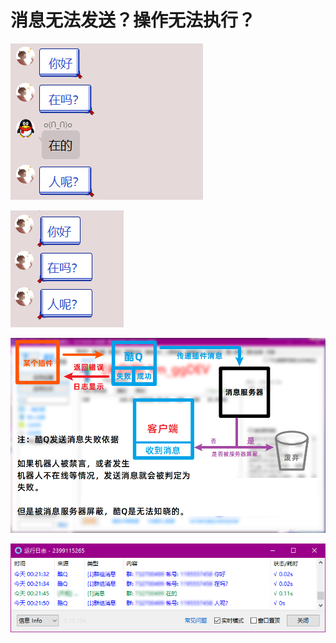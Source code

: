 # 消息无法发送？操作无法执行？

![](../.gitbook/assets/image%20%28166%29.png)

![](../.gitbook/assets/image%20%28162%29.png)

![](../.gitbook/assets/image%20%28145%29.png)

![](../.gitbook/assets/image%20%28147%29.png)



